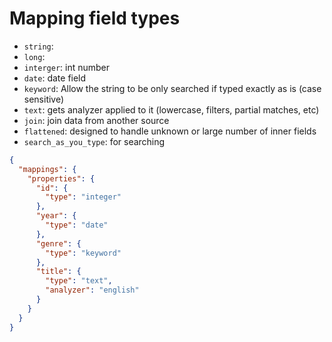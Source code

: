 # Mapping field types

- `string`:
- `long`:
- `interger`: int number
- `date`: date field
- `keyword`: Allow the string to be only searched if typed exactly as is (case sensitive)
- `text`: gets analyzer applied to it (lowercase, filters, partial matches, etc)
- `join`: join data from another source
- `flattened`: designed to handle unknown or large number of inner fields
- `search_as_you_type`: for searching

```json
{
  "mappings": {
    "properties": {
      "id": {
        "type": "integer"
      },
      "year": {
        "type": "date"
      },
      "genre": {
        "type": "keyword"
      },
      "title": {
        "type": "text",
        "analyzer": "english"
      }
    }
  }
}
```
